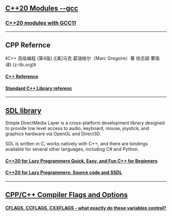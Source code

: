 ## [C++20 Modules --gcc](https://gcc.gnu.org/onlinedocs/gcc/C_002b_002b-Modules.html)

### [C++20 modules with GCC11](https://blog.feabhas.com/2021/08/c20-modules-with-gcc11/)


---
##  CPP Refernce

《C++ 高级编程 (第4版) ([美]马克·葛瑞格尔（Marc Gregoire）著 徐志超 曹瑜 译) (z-lib.org)》

#### [C++ Reference ](https://en.cppreference.com)

#### [Standard C++ Library referenc](https://cplusplus.com/reference/)

---
## [SDL library](https://www.libsdl.org/) 

Simple DirectMedia Layer is a cross-platform development library designed to provide low level access to audio, keyboard, mouse, joystick, and graphics hardware via OpenGL and Direct3D. 

SDL is written in C, works natively with C++, and there are bindings available for several other languages, including C# and Python. 

#### [C++20 for Lazy Programmers Quick, Easy, and Fun C++ for Beginners](https://doi.org/10.1007/978-1-4842-6306-8)

#### [C++20 for Lazy Programmers: Source code and SSDL](https://github.com/Apress/cpp20-for-lazy-programmers)

---
##  [CPP/C++ Compiler Flags and Options](https://caiorss.github.io/C-Cpp-Notes/compiler-flags-options.html)

#### [CFLAGS, CCFLAGS, CXXFLAGS - what exactly do these variables control?](https://newbedev.com/cflags-ccflags-cxxflags-what-exactly-do-these-variables-control)
